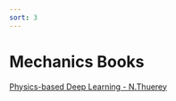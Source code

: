 ```yaml
---
sort: 3
---
```


# Mechanics Books

[Physics-based Deep Learning - N.Thuerey](https://arxiv.org/pdf/2109.05237.pdf)